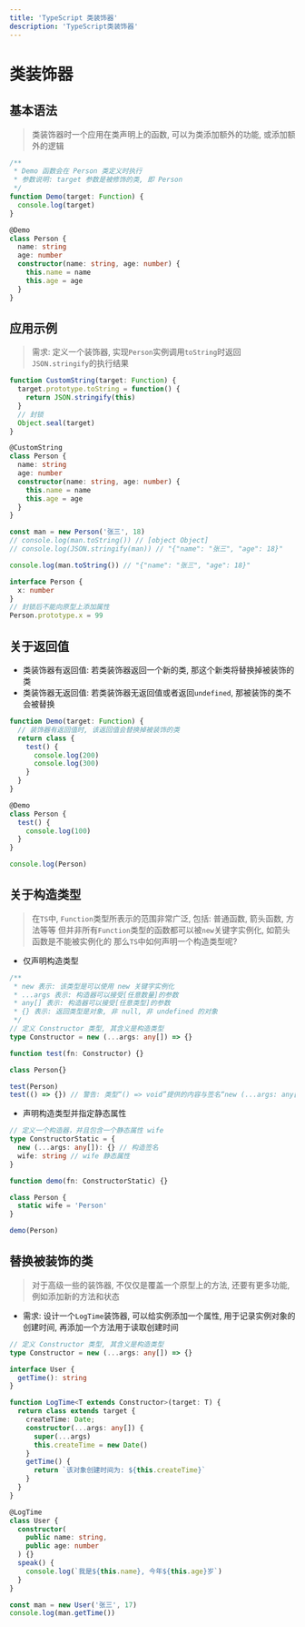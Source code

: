 ```yaml
---
title: 'TypeScript 类装饰器'
description: 'TypeScript类装饰器'
---
```


# 类装饰器

## 基本语法

> 类装饰器时一个应用在类声明上的函数, 可以为类添加额外的功能, 或添加额外的逻辑

```ts
/**
 * Demo 函数会在 Person 类定义时执行
 * 参数说明: target 参数是被修饰的类, 即 Person
 */
function Demo(target: Function) {
  console.log(target)
}

@Demo
class Person {
  name: string
  age: number
  constructor(name: string, age: number) {
    this.name = name
    this.age = age
  }
}
```

## 应用示例

> 需求: 定义一个装饰器, 实现`Person`实例调用`toString`时返回`JSON.stringify`的执行结果

```ts
function CustomString(target: Function) {
  target.prototype.toString = function() {
    return JSON.stringify(this)
  }
  // 封锁
  Object.seal(target)
}

@CustomString
class Person {
  name: string
  age: number
  constructor(name: string, age: number) {
    this.name = name
    this.age = age
  }
}

const man = new Person('张三', 18)
// console.log(man.toString()) // [object Object]
// console.log(JSON.stringify(man)) // "{"name": "张三", "age": 18}"

console.log(man.toString()) // "{"name": "张三", "age": 18}"

interface Person {
  x: number
}
// 封锁后不能向原型上添加属性
Person.prototype.x = 99
```

## 关于返回值

- 类装饰器有返回值: 若类装饰器返回一个新的类, 那这个新类将替换掉被装饰的类
- 类装饰器无返回值: 若类装饰器无返回值或者返回`undefined`, 那被装饰的类不会被替换

```ts
function Demo(target: Function) {
  // 装饰器有返回值时, 该返回值会替换掉被装饰的类
  return class {
    test() {
      console.log(200)
      console.log(300)
    }
  }
}

@Demo
class Person {
  test() {
    console.log(100)
  }
}

console.log(Person)
```

## 关于构造类型

> 在`TS`中, `Function`类型所表示的范围非常广泛, 包括: 普通函数, 箭头函数, 方法等等
> 但并非所有`Function`类型的函数都可以被`new`关键字实例化, 如箭头函数是不能被实例化的
> 那么`TS`中如何声明一个构造类型呢?

- 仅声明构造类型

```ts
/**
 * new 表示: 该类型是可以使用 new 关键字实例化
 * ...args 表示: 构造器可以接受[任意数量]的参数
 * any[] 表示: 构造器可以接受[任意类型]的参数
 * {} 表示: 返回类型是对象, 非 null, 非 undefined 的对象
 */
// 定义 Constructor 类型, 其含义是构造类型
type Constructor = new (...args: any[]) => {}

function test(fn: Constructor) {}

class Person{}

test(Person)
test(() => {}) // 警告: 类型“() => void”提供的内容与签名“new (...args: any[]): {}”不匹配
```

- 声明构造类型并指定静态属性

```ts
// 定义一个构造器，并且包含一个静态属性 wife
type ConstructorStatic = {
  new (...args: any[]): {} // 构造签名
  wife: string // wife 静态属性
}

function demo(fn: ConstructorStatic) {}

class Person {
  static wife = 'Person'
}

demo(Person)
```

## 替换被装饰的类

> 对于高级一些的装饰器, 不仅仅是覆盖一个原型上的方法, 还要有更多功能, 例如添加新的方法和状态

- 需求: 设计一个`LogTime`装饰器, 可以给实例添加一个属性, 用于记录实例对象的创建时间, 再添加一个方法用于读取创建时间

```ts
// 定义 Constructor 类型, 其含义是构造类型
type Constructor = new (...args: any[]) => {}

interface User {
  getTime(): string
}

function LogTime<T extends Constructor>(target: T) {
  return class extends target {
    createTime: Date;
    constructor(...args: any[]) {
      super(...args)
      this.createTime = new Date()
    }
    getTime() {
      return `该对象创建时间为: ${this.createTime}`
    }
  }
}

@LogTime
class User {
  constructor(
    public name: string,
    public age: number
  ) {}
  speak() {
    console.log(`我是${this.name}, 今年${this.age}岁`)
  }
}

const man = new User('张三', 17)
console.log(man.getTime())
```
